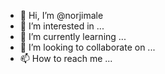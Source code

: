 - 👋 Hi, I’m @norjimale
- 👀 I’m interested in ...
- 🌱 I’m currently learning ...
- 💞️ I’m looking to collaborate on ...
- 📫 How to reach me ...

<!---
norjimale/norjimale is a ✨ special ✨ repository because its `README.md` (this file) appears on your GitHub profile.
You can click the Preview link to take a look at your changes.
--->
